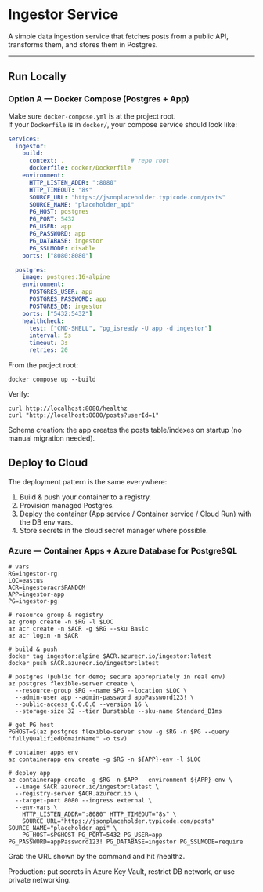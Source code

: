 # Ingestor Service

A simple data ingestion service that fetches posts from a public API, transforms them, and stores them in Postgres.  

---

## **Run Locally**

### **Option A — Docker Compose (Postgres + App)**

Make sure `docker-compose.yml` is at the project root.  
If your `Dockerfile` is in `docker/`, your compose service should look like:

```yaml
services:
  ingestor:
    build:
      context: .                   # repo root
      dockerfile: docker/Dockerfile
    environment:
      HTTP_LISTEN_ADDR: ":8080"
      HTTP_TIMEOUT: "8s"
      SOURCE_URL: "https://jsonplaceholder.typicode.com/posts"
      SOURCE_NAME: "placeholder_api"
      PG_HOST: postgres
      PG_PORT: 5432
      PG_USER: app
      PG_PASSWORD: app
      PG_DATABASE: ingestor
      PG_SSLMODE: disable
    ports: ["8080:8080"]

  postgres:
    image: postgres:16-alpine
    environment:
      POSTGRES_USER: app
      POSTGRES_PASSWORD: app
      POSTGRES_DB: ingestor
    ports: ["5432:5432"]
    healthcheck:
      test: ["CMD-SHELL", "pg_isready -U app -d ingestor"]
      interval: 5s
      timeout: 3s
      retries: 20
```

From the project root:
```
docker compose up --build
```

Verify:
```
curl http://localhost:8080/healthz
curl "http://localhost:8080/posts?userId=1"
```

Schema creation: the app creates the posts table/indexes on startup (no manual migration needed).

## **Deploy to Cloud**

The deployment pattern is the same everywhere:

1. Build & push your container to a registry.
2. Provision managed Postgres.
3. Deploy the container (App service / Container service / Cloud Run) with the DB env vars.
4. Store secrets in the cloud secret manager where possible.

### **Azure — Container Apps + Azure Database for PostgreSQL**

```
# vars
RG=ingestor-rg
LOC=eastus
ACR=ingestoracr$RANDOM
APP=ingestor-app
PG=ingestor-pg

# resource group & registry
az group create -n $RG -l $LOC
az acr create -n $ACR -g $RG --sku Basic
az acr login -n $ACR

# build & push
docker tag ingestor:alpine $ACR.azurecr.io/ingestor:latest
docker push $ACR.azurecr.io/ingestor:latest

# postgres (public for demo; secure appropriately in real env)
az postgres flexible-server create \
  --resource-group $RG --name $PG --location $LOC \
  --admin-user app --admin-password appPassword123! \
  --public-access 0.0.0.0 --version 16 \
  --storage-size 32 --tier Burstable --sku-name Standard_B1ms

# get PG host
PGHOST=$(az postgres flexible-server show -g $RG -n $PG --query "fullyQualifiedDomainName" -o tsv)

# container apps env
az containerapp env create -g $RG -n ${APP}-env -l $LOC

# deploy app
az containerapp create -g $RG -n $APP --environment ${APP}-env \
  --image $ACR.azurecr.io/ingestor:latest \
  --registry-server $ACR.azurecr.io \
  --target-port 8080 --ingress external \
  --env-vars \
    HTTP_LISTEN_ADDR=":8080" HTTP_TIMEOUT="8s" \
    SOURCE_URL="https://jsonplaceholder.typicode.com/posts" SOURCE_NAME="placeholder_api" \
    PG_HOST=$PGHOST PG_PORT=5432 PG_USER=app PG_PASSWORD=appPassword123! PG_DATABASE=ingestor PG_SSLMODE=require
```

Grab the URL shown by the command and hit /healthz.

Production: put secrets in Azure Key Vault, restrict DB network, or use private networking.
